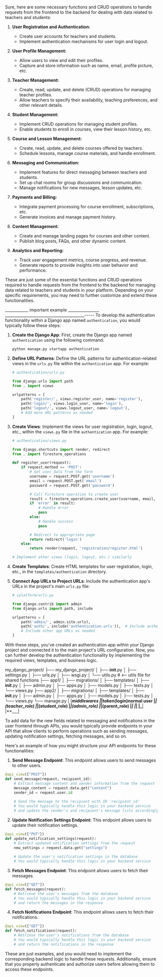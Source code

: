 Sure, here are some necessary functions and CRUD operations to handle requests from the frontend to the backend for dealing with data related to teachers and students:

1. **User Registration and Authentication:**
   - Create user accounts for teachers and students.
   - Implement authentication mechanisms for user login and logout.

2. **User Profile Management:**
   - Allow users to view and edit their profiles.
   - Capture and store information such as name, email, profile picture, etc.

3. **Teacher Management:**
   - Create, read, update, and delete (CRUD) operations for managing teacher profiles.
   - Allow teachers to specify their availability, teaching preferences, and other relevant details.

4. **Student Management:**
   - Implement CRUD operations for managing student profiles.
   - Enable students to enroll in courses, view their lesson history, etc.

5. **Course and Lesson Management:**
   - Create, read, update, and delete courses offered by teachers.
   - Schedule lessons, manage course materials, and handle enrollment.

6. **Messaging and Communication:**
   - Implement features for direct messaging between teachers and students.
   - Set up chat rooms for group discussions and communication.
   - Manage notifications for new messages, lesson updates, etc.

7. **Payments and Billing:**
   - Integrate payment processing for course enrollment, subscriptions, etc.
   - Generate invoices and manage payment history.

8. **Content Management:**
   - Create and manage landing pages for courses and other content.
   - Publish blog posts, FAQs, and other dynamic content.

9. **Analytics and Reporting:**
   - Track user engagement metrics, course progress, and revenue.
   - Generate reports to provide insights into user behavior and performance.

These are just some of the essential functions and CRUD operations required to handle requests from the frontend to the backend for managing data related to teachers and students in your platform. Depending on your specific requirements, you may need to further customize and extend these functionalities.

____________ important example ________________
_________________________________________-----
To develop the authentication functionality within a Django app named `authentication`, you would typically follow these steps:

1. **Create the Django App**: First, create the Django app named `authentication` using the following command:

   ```bash
   python manage.py startapp authentication
   ```

2. **Define URL Patterns**: Define the URL patterns for authentication-related views in the `urls.py` file within the `authentication` app. For example:

   ```python
   # authentication/urls.py

   from django.urls import path
   from . import views

   urlpatterns = [
       path('register/', views.register_user, name='register'),
       path('login/', views.login_user, name='login'),
       path('logout/', views.logout_user, name='logout'),
       # Add more URL patterns as needed
   ]
   ```

3. **Create Views**: Implement the views for user registration, login, logout, etc., within the `views.py` file in the `authentication` app. For example:

   ```python
   # authentication/views.py

   from django.shortcuts import render, redirect
   from . import firestore_operations

   def register_user(request):
       if request.method == 'POST':
           # Get user data from the form
           username = request.POST.get('username')
           email = request.POST.get('email')
           password = request.POST.get('password')

           # Call Firestore operation to create user
           result = firestore_operations.create_user(username, email, password)
           if 'error' in result:
               # Handle error
               pass
           else:
               # Handle success
               pass

           # Redirect to appropriate page
           return redirect('login')
       else:
           return render(request, 'registration/register.html')

   # Implement other views (login, logout, etc.) similarly
   ```

4. **Create Templates**: Create HTML templates for user registration, login, etc., in the `templates/authentication` directory.

5. **Connect App URLs to Project URLs**: Include the authentication app's URLs in the project's main `urls.py` file:

   ```python
   # cplatform/urls.py

   from django.contrib import admin
   from django.urls import path, include

   urlpatterns = [
       path('admin/', admin.site.urls),
       path('auth/', include('authentication.urls')),  # Include authentication app URLs
       # Include other app URLs as needed
   ]
   ```

With these steps, you've created an authentication app within your Django project and connected it to the main project's URL configuration. Now, you can further develop the authentication functionality by implementing the required views, templates, and business logic.

my_django_project/
├── my_django_project/
│   ├── **init**.py
│   ├── settings.py
│   ├── urls.py
│   ├── wsgi.py
│   └── utils.py          # <-- utils file for shared functions
├── app1/
│   ├── migrations/
│   ├── templates/
│   ├── **init**.py
│   ├── admin.py
│   ├── apps.py
│   ├── models.py
│   ├── tests.py
│   └── views.py
├── app2/
│   ├── migrations/
│   ├── templates/
│   ├── **init**.py
│   ├── admin.py
│   ├── apps.py
│   ├── models.py
│   ├── tests.py
│   └── views.py
└── manage.py
|
|_**middlewares
|**_**|token(login)**normal user
|****_|(teacher_role)
|_****|(student_role)
|****_|(admin_role)
|_****|(parent_role)
|****_|
|_****|
|**_**|
|**___|


To add data for the new fields related to messaging and notifications in the user frontend through APIs, you would typically provide endpoints in your API that allow clients to perform operations such as sending messages, updating notification settings, fetching messages, and so on.

Here's an example of how you might structure your API endpoints for these functionalities:

1. **Send Message Endpoint**: This endpoint allows users to send messages to other users.

```python
@api_view(["POST"])
def send_message(request, recipient_id):
    # Extract message content and sender information from the request
    message_content = request.data.get("content")
    sender_id = request.user.id
    
    # Send the message to the recipient with ID 'recipient_id'
    # You would typically handle this logic in your backend service
    # and update the sender's and recipient's message lists accordingly
```

2. **Update Notification Settings Endpoint**: This endpoint allows users to update their notification settings.

```python
@api_view(["PUT"])
def update_notification_settings(request):
    # Extract updated notification settings from the request
    new_settings = request.data.get("settings")
    
    # Update the user's notification settings in the database
    # You would typically handle this logic in your backend service
```

3. **Fetch Messages Endpoint**: This endpoint allows users to fetch their messages.

```python
@api_view(["GET"])
def fetch_messages(request):
    # Retrieve the user's messages from the database
    # You would typically handle this logic in your backend service
    # and return the messages in the response
```

4. **Fetch Notifications Endpoint**: This endpoint allows users to fetch their notifications.

```python
@api_view(["GET"])
def fetch_notifications(request):
    # Retrieve the user's notifications from the database
    # You would typically handle this logic in your backend service
    # and return the notifications in the response
```

These are just examples, and you would need to implement the corresponding backend logic to handle these requests. Additionally, ensure that you properly authenticate and authorize users before allowing them to access these endpoints.
